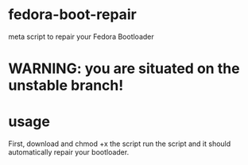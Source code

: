 # fedora-boot-repair
meta script to repair your Fedora Bootloader
# WARNING: you are situated on the unstable branch!
# usage
First, download and chmod +x the script
run the script and it should automatically repair your bootloader.
